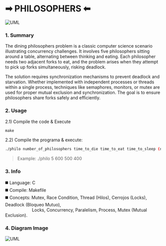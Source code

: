 # ➡︎ PHILOSOPHERS ⬅︎

![UML](https://github.com/brayans22/Philosophers/assets/90729742/1447a4ba-8f44-4c55-b1ff-05ebeb353ca2)

### 1. Summary
The dining philosophers problem is a classic computer science scenario illustrating concurrency challenges. It involves five philosophers sitting around a table, alternating between thinking and eating. Each philosopher needs two adjacent forks to eat, and the problem arises when they attempt to pick up forks simultaneously, risking deadlock.

The solution requires synchronization mechanisms to prevent deadlock and starvation. Whether implemented with independent processes or threads within a single process, techniques like semaphores, monitors, or mutex are used for proper mutual exclusion and synchronization. The goal is to ensure philosophers share forks safely and efficiently.

### 2. Usage
2.1) Compile the code & Execute
   ```makefile
   make
   ```
2.2) Compile the programa & execute:
   ```bash
   ./philo number_of_philosophers time_to_die time_to_eat time_to_sleep (number_of_times_each_philosopher_must_eat)
   ```
   > Example: ./philo 5 600 500 400
   
### 3. Info
◼️ Language: C
<br>
◼️ Compile: Makefile
<br>
◼️ Concepts: Mutex, Race Condition, Thread (Hilos), Cerrojos (Locks), Deadlock (Bloqueo Mutuo), <br>
&nbsp; &nbsp; &nbsp; &nbsp; &nbsp; &nbsp; &nbsp; &nbsp; &nbsp;&nbsp;&nbsp;&nbsp;&nbsp;&nbsp;Locks, Concurrency, Paralelism, Process, Mutex (Mutual Exclusion).

### 4. Diagram Image
![UML](https://github.com/brayans22/Philosophers/assets/90729742/1447a4ba-8f44-4c55-b1ff-05ebeb353ca2)


